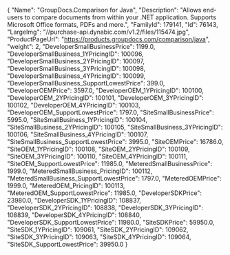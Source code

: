 {
    "Name": "GroupDocs.Comparison for Java",
    "Description": "Allows end-users to compare documents from within your .NET application. Supports Microsoft Office formats, PDFs and more.",
    "FamilyId": 179141,
    "Id": 76143,
    "LargeImg": "//purchase-api.dynabic.com/v1.2/files/115474.jpg",
    "ProductPageUrl": "https://products.groupdocs.com/comparison/java",
    "weight": 2,
    "DeveloperSmallBusinessPrice": 1199.0,
    "DeveloperSmallBusiness_1YPricingID": 100096,
    "DeveloperSmallBusiness_2YPricingID": 100097,
    "DeveloperSmallBusiness_3YPricingID": 100098,
    "DeveloperSmallBusiness_4YPricingID": 100099,
    "DeveloperSmallBusiness_SupportLowestPrice": 399.0,
    "DeveloperOEMPrice": 3597.0,
    "DeveloperOEM_1YPricingID": 100100,
    "DeveloperOEM_2YPricingID": 100101,
    "DeveloperOEM_3YPricingID": 100102,
    "DeveloperOEM_4YPricingID": 100103,
    "DeveloperOEM_SupportLowestPrice": 1797.0,
    "SiteSmallBusinessPrice": 5995.0,
    "SiteSmallBusiness_1YPricingID": 100104,
    "SiteSmallBusiness_2YPricingID": 100105,
    "SiteSmallBusiness_3YPricingID": 100106,
    "SiteSmallBusiness_4YPricingID": 100107,
    "SiteSmallBusiness_SupportLowestPrice": 3995.0,
    "SiteOEMPrice": 16786.0,
    "SiteOEM_1YPricingID": 100108,
    "SiteOEM_2YPricingID": 100109,
    "SiteOEM_3YPricingID": 100110,
    "SiteOEM_4YPricingID": 100111,
    "SiteOEM_SupportLowestPrice": 11985.0,
    "MeteredSmallBusinessPrice": 1999.0,
    "MeteredSmallBusiness_PricingID": 100112,
    "MeteredSmallBusiness_SupportLowestPrice": 1797.0,
    "MeteredOEMPrice": 1999.0,
    "MeteredOEM_PricingID": 100113,
    "MeteredOEM_SupportLowestPrice": 11985.0,
    "DeveloperSDKPrice": 23980.0,
    "DeveloperSDK_1YPricingID": 108837,
    "DeveloperSDK_2YPricingID": 108838,
    "DeveloperSDK_3YPricingID": 108839,
    "DeveloperSDK_4YPricingID": 108840,
    "DeveloperSDK_SupportLowestPrice": 11980.0,
    "SiteSDKPrice": 59950.0,
    "SiteSDK_1YPricingID": 109061,
    "SiteSDK_2YPricingID": 109062,
    "SiteSDK_3YPricingID": 109063,
    "SiteSDK_4YPricingID": 109064,
    "SiteSDK_SupportLowestPrice": 39950.0
}